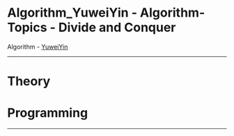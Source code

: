 # Algorithm_YuweiYin - Algorithm-Topics - Divide and Conquer

Algorithm - [YuweiYin](https://github.com/YuweiYin)

---

# Theory


# Programming


---
